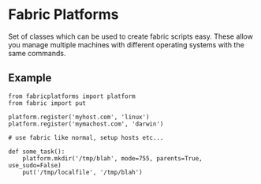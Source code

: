 Fabric Platforms
================

Set of classes which can be used to create fabric scripts easy.
These allow you manage multiple machines with different operating
systems with the same commands.


Example
-------

	from fabricplatforms import platform
    from fabric import put
    
	platform.register('myhost.com', 'linux')
	platform.register('mymachost.com', 'darwin')

    # use fabric like normal, setup hosts etc...
    
	def some_task():
		platform.mkdir('/tmp/blah', mode=755, parents=True, use_sudo=False)
		put('/tmp/localfile', '/tmp/blah')
